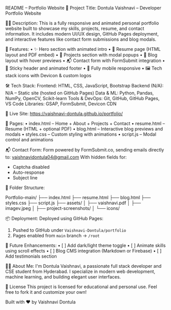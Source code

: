 README – Portfolio Website
🔖 Project Title:
Dontula Vaishnavi – Developer Portfolio Website

🧑‍💻 Description:
This is a fully responsive and animated personal portfolio website built to showcase my skills, projects, resume, and contact information. It includes modern UI/UX design, GitHub Pages deployment, and interactive features like contact form submissions and blog modals.

🧱 Features:
•	✨ Hero section with animated intro
•	📄 Resume page (HTML layout and PDF embed)
•	🧪 Projects section with modal popups
•	📰 Blog layout with hover previews
•	📬 Contact form with FormSubmit integration
•	🔗 Sticky header and animated footer
•	📱 Fully mobile responsive
•	🖼 Tech stack icons with Devicon & custom logos

🛠 Tech Stack:
Frontend: HTML, CSS, JavaScript, Bootstrap
Backend (N/A): N/A – Static site (hosted on GitHub Pages)
Data & ML: Python, Pandas, NumPy, OpenCV, Scikit-learn
Tools & DevOps: Git, GitHub, GitHub Pages, VS Code
Libraries: GSAP, FormSubmit, Devicon CDN

🚀 Live Site:
https://vaishnavi-dontula.github.io/portfolio/

🧾 Pages:
•	index.html – Home + About + Projects + Contact
•	resume.html – Resume (HTML + optional PDF)
•	blog.html – Interactive blog previews and modals
•	styles.css – Custom styling with animations
•	script.js – Modal control and animations

📬 Contact Form:
Form powered by FormSubmit.co, sending emails directly to:
vaishnavidontula04@gmail.com
With hidden fields for:
- Captcha disabled
- Auto-response
- Subject line

📁 Folder Structure:

Portfolio-main/
├── index.html
├── resume.html
├── blog.html
├── styles.css
├── script.js
├── assets/
│   ├── vaishnavi.pdf
│   ├── imagev.jpeg
│   ├── project-screenshots/
│   └── icons/

📦 Deployment:
Deployed using GitHub Pages:
1. Pushed to GitHub under `Vaishnavi-Dontula/portfolio`
2. Pages enabled from `main` branch → `/root`

📌 Future Enhancements:
•	[ ] Add dark/light theme toggle
•	[ ] Animate skills using scroll effects
•	[ ] Blog CMS integration (Markdown or Firebase)
•	[ ] Add testimonials section

👩‍💼 About Me:
I'm Dontula Vaishnavi, a passionate full stack developer and CSE student from Hyderabad. I specialize in modern web development, machine learning, and building elegant user interfaces.

📢 License
This project is licensed for educational and personal use. Feel free to fork it and customize your own!

Built with ❤️ by Vaishnavi Dontula
